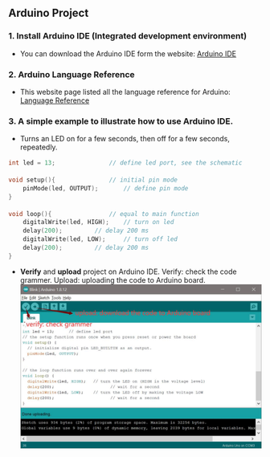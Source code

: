 ## Arduino Project
### 1. Install Arduino IDE (Integrated development environment)
  - You can download the Arduino IDE form the website: [Arduino IDE](https://www.arduino.cc/en/software/)
### 2. Arduino Language Reference
  - This website page listed all the language reference for Arduino: [Language Reference](https://www.arduino.cc/reference/en/)
### 3. A simple example to illustrate how to use Arduino IDE.
  - Turns an LED on for a few seconds, then off for a few seconds, repeatedly.
``` c
int led = 13;				// define led port, see the schematic

void setup(){				// initial pin mode
	pinMode(led, OUTPUT);		// define pin mode
}

void loop(){				// equal to main function 
	digitalWrite(led, HIGH);	// turn on led
	delay(200);			// delay 200 ms
	digitalWrite(led, LOW);		// turn off led
	delay(200);			// delay 200 ms
}	

```
  - **Verify** and **upload** project on Arduino IDE. Verify: check the code grammer. Upload: uploading the code to Arduino board.
![IDE Gui](https://github.com/weizhangccnu/Arduino_Project/blob/main/Img/IDE_Gui.jpg)
